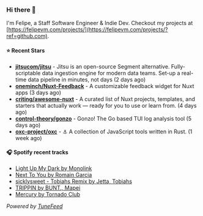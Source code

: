 ### Hi there 👋

I'm Felipe, a Staff Software Engineer & Indie Dev. Checkout my projects at [https://felipevm.com/projects/](https://felipevm.com/projects/?ref=github.com).

#### ⭐ Recent Stars
- **[jitsucom/jitsu](https://github.com/jitsucom/jitsu)** - Jitsu is an open-source Segment alternative. Fully-scriptable data ingestion engine for modern data teams. Set-up a real-time data pipeline in minutes, not days (2 days ago)
- **[oneminch/Nuxt-Feedback](https://github.com/oneminch/Nuxt-Feedback)** - A customizable feedback widget for Nuxt apps (3 days ago)
- **[criting/awesome-nuxt](https://github.com/criting/awesome-nuxt)** - A curated list of Nuxt projects, templates, and starters that actually work — ready for you to use or learn from. (4 days ago)
- **[control-theory/gonzo](https://github.com/control-theory/gonzo)** - Gonzo! The Go based TUI log analysis tool (5 days ago)
- **[oxc-project/oxc](https://github.com/oxc-project/oxc)** - ⚓ A collection of JavaScript tools written in Rust. (1 week ago)

#### 🎧 Spotify recent tracks
- [Light Up My Dark by Monolink](https://open.spotify.com/track/2YJUD7E1muMf10UkCjN3lc)
- [Next To You by Romain Garcia](https://open.spotify.com/track/0Zo0QQMAV1zsImiaol6pI7)
- [sicklysweet - Tobiahs Remix by Jetta, Tobiahs](https://open.spotify.com/track/4Bl7u2Q9Tj3VQn89i3aNYm)
- [TRIPPIN by BUNT., Mapei](https://open.spotify.com/track/4ml1Eq4wmcdfN0Q6pNEly7)
- [Mercury by Tornado Club](https://open.spotify.com/track/7LWZ3GQkWxb7gnXAB80J06)

_Powered by [TuneFeed](https://tunefeed.app?ref=github.com)_
